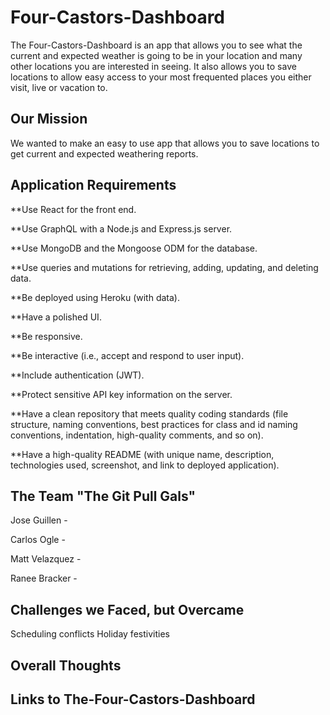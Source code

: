 # Four-Castors-Dashboard
The Four-Castors-Dashboard is an app that allows you to see what the current and expected weather is going to be in your location and many other locations you are interested in seeing. It also allows you to save locations to allow easy access to your most frequented places you either visit, live or vacation to.

## Our Mission
We wanted to make an easy to use app that allows you to save locations to get current and expected weathering reports.

## Application Requirements
**Use React for the front end.

**Use GraphQL with a Node.js and Express.js server.

**Use MongoDB and the Mongoose ODM for the database.

**Use queries and mutations for retrieving, adding, updating, and deleting data.

**Be deployed using Heroku (with data).

**Have a polished UI.

**Be responsive.

**Be interactive (i.e., accept and respond to user input).

**Include authentication (JWT).

**Protect sensitive API key information on the server.

**Have a clean repository that meets quality coding standards (file structure, naming conventions, best practices for class and id naming conventions, indentation, high-quality comments, and so on).

**Have a high-quality README (with unique name, description, technologies used, screenshot, and link to deployed application).

## The Team "The Git Pull Gals"

Jose Guillen -

Carlos Ogle -

Matt Velazquez -

Ranee Bracker -

## Challenges we Faced, but Overcame
Scheduling conflicts
Holiday festivities 

## Overall Thoughts

## Links to The-Four-Castors-Dashboard